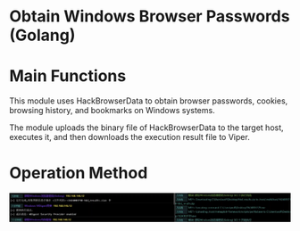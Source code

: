 # Obtain Windows Browser Passwords (Golang)

# Main Functions
This module uses HackBrowserData to obtain browser passwords, cookies, browsing history, and bookmarks on Windows systems. 

The module uploads the binary file of HackBrowserData to the target host, executes it, and then downloads the execution result file to Viper.

# Operation Method
![](img\CredentialAccess_CredentialInFiles_BrowserData\1.webp)